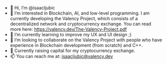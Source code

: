 - 👋 Hi, I’m @isaacljubic
- 👀 I’m interested in Blockchain, AI, and low-level programming. I am currently developing the Valency Project, which consists of a decentralized network and cryptocurrency exchange. You can read more here: https://valency.dev/The-Valency-Project.pdf
- 🌱 I’m currently learning to improve my UX and UI design ;)
- 💞️ I’m looking to collaborate on the Valency Project with people who have experience in Blockchain development (from scratch) and C++.
- 💞️ Currently raising capital for my cryptocurrency exchange.
- 📫 You can reach me at: isaacljubic@valency.dev

<!---
isaacljubic/isaacljubic is a ✨ special ✨ repository because its `README.md` (this file) appears on your GitHub profile.
You can click the Preview link to take a look at your changes.
--->
